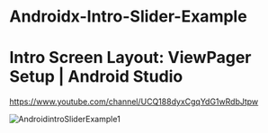 # Androidx-Intro-Slider-Example
# Intro Screen Layout: ViewPager Setup | Android Studio

https://www.youtube.com/channel/UCQ188dyxCgqYdG1wRdbJtpw

![AndroidintroSliderExample1](https://user-images.githubusercontent.com/71060268/93047362-f596d500-f679-11ea-946a-c0a5d3b57512.png)
